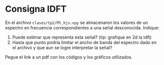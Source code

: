 # Consigna IDFT

En el archivo `clases/tp2/ﬀt_hjs.npy` se almacenaron los valores de un espectro en
frecuencia correspondientes a una señal desconocida. Indique: 
1. Puede estimar que representa esta señal? (tip: grafique en 2d la idft) 
2. Hasta que punto podría limitar el ancho de banda del espectro dado en el 
archivo y que aun se logre interpretar la señal? 

Pegue el link a un pdf con los códigos y los gráficos utilizados.
